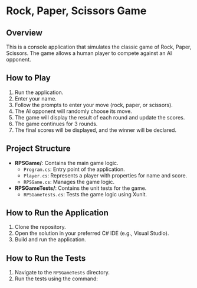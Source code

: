 ﻿# Rock, Paper, Scissors Game

## Overview
This is a console application that simulates the classic game of Rock, Paper, Scissors. The game allows a human player to compete against an AI opponent.

## How to Play
1. Run the application.
2. Enter your name.
3. Follow the prompts to enter your move (rock, paper, or scissors).
4. The AI opponent will randomly choose its move.
5. The game will display the result of each round and update the scores.
6. The game continues for 3 rounds.
7. The final scores will be displayed, and the winner will be declared.

## Project Structure
- **RPSGame/**: Contains the main game logic.
  - `Program.cs`: Entry point of the application.
  - `Player.cs`: Represents a player with properties for name and score.
  - `RPSGame.cs`: Manages the game logic.
- **RPSGameTests/**: Contains the unit tests for the game.
  - `RPSGameTests.cs`: Tests the game logic using Xunit.

## How to Run the Application
1. Clone the repository.
2. Open the solution in your preferred C# IDE (e.g., Visual Studio).
3. Build and run the application.

## How to Run the Tests
1. Navigate to the `RPSGameTests` directory.
2. Run the tests using the command:
